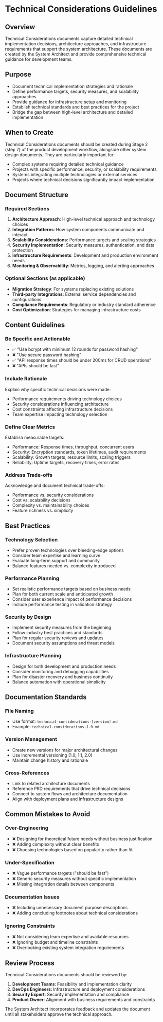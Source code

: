 # Technical Considerations Guidelines

## Overview
Technical Considerations documents capture detailed technical implementation decisions, architecture approaches, and infrastructure requirements that support the system architecture. These documents are created by the System Architect and provide comprehensive technical guidance for development teams.

## Purpose
- Document technical implementation strategies and rationale
- Define performance targets, security measures, and scalability approaches
- Provide guidance for infrastructure setup and monitoring
- Establish technical standards and best practices for the project
- Bridge the gap between high-level architecture and detailed implementation

## When to Create
Technical Considerations documents should be created during Stage 2 (step 7) of the product development workflow, alongside other system design documents. They are particularly important for:
- Complex systems requiring detailed technical guidance
- Projects with specific performance, security, or scalability requirements
- Systems integrating multiple technologies or external services
- Projects where technical decisions significantly impact implementation

## Document Structure

### Required Sections

1. **Architecture Approach**: High-level technical approach and technology choices
2. **Integration Patterns**: How system components communicate and interact
3. **Scalability Considerations**: Performance targets and scaling strategies
4. **Security Implementation**: Security measures, authentication, and data protection
5. **Infrastructure Requirements**: Development and production environment needs
6. **Monitoring & Observability**: Metrics, logging, and alerting approaches

### Optional Sections (as applicable)
- **Migration Strategy**: For systems replacing existing solutions
- **Third-party Integrations**: External service dependencies and configurations
- **Compliance Requirements**: Regulatory or industry standard adherence
- **Cost Optimization**: Strategies for managing infrastructure costs

## Content Guidelines

### Be Specific and Actionable
- ✅ "Use bcrypt with minimum 12 rounds for password hashing"
- ❌ "Use secure password hashing"
- ✅ "API response times should be under 200ms for CRUD operations"
- ❌ "APIs should be fast"

### Include Rationale
Explain why specific technical decisions were made:
- Performance requirements driving technology choices
- Security considerations influencing architecture
- Cost constraints affecting infrastructure decisions
- Team expertise impacting technology selection

### Define Clear Metrics
Establish measurable targets:
- Performance: Response times, throughput, concurrent users
- Security: Encryption standards, token lifetimes, audit requirements
- Scalability: Growth targets, resource limits, scaling triggers
- Reliability: Uptime targets, recovery times, error rates

### Address Trade-offs
Acknowledge and document technical trade-offs:
- Performance vs. security considerations
- Cost vs. scalability decisions
- Complexity vs. maintainability choices
- Feature richness vs. simplicity

## Best Practices

### Technology Selection
- Prefer proven technologies over bleeding-edge options
- Consider team expertise and learning curve
- Evaluate long-term support and community
- Balance features needed vs. complexity introduced

### Performance Planning
- Set realistic performance targets based on business needs
- Plan for both current scale and anticipated growth
- Consider user experience impact of performance decisions
- Include performance testing in validation strategy

### Security by Design
- Implement security measures from the beginning
- Follow industry best practices and standards
- Plan for regular security reviews and updates
- Document security assumptions and threat models

### Infrastructure Planning
- Design for both development and production needs
- Consider monitoring and debugging capabilities
- Plan for disaster recovery and business continuity
- Balance automation with operational simplicity

## Documentation Standards

### File Naming
- Use format: `technical-considerations-[version].md`
- Example: `technical-considerations-1.0.md`

### Version Management
- Create new versions for major architectural changes
- Use incremental versioning (1.0, 1.1, 2.0)
- Maintain change history and rationale

### Cross-References
- Link to related architecture documents
- Reference PRD requirements that drive technical decisions
- Connect to system flows and architecture documentation
- Align with deployment plans and infrastructure designs

## Common Mistakes to Avoid

### Over-Engineering
- ❌ Designing for theoretical future needs without business justification
- ❌ Adding complexity without clear benefits
- ❌ Choosing technologies based on popularity rather than fit

### Under-Specification
- ❌ Vague performance targets ("should be fast")
- ❌ Generic security measures without specific implementation
- ❌ Missing integration details between components

### Documentation Issues
- ❌ Including unnecessary document purpose descriptions
- ❌ Adding concluding footnotes about technical considerations

### Ignoring Constraints
- ❌ Not considering team expertise and available resources
- ❌ Ignoring budget and timeline constraints
- ❌ Overlooking existing system integration requirements

## Review Process
Technical Considerations documents should be reviewed by:
1. **Development Teams**: Feasibility and implementation clarity
2. **DevOps Engineers**: Infrastructure and deployment considerations
3. **Security Expert**: Security implementation and compliance
4. **Product Owner**: Alignment with business requirements and constraints

The System Architect incorporates feedback and updates the document until all stakeholders approve the technical approach.

